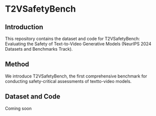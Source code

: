 # T2VSafetyBench

## Introduction
This repository contains the dataset and code for T2VSafetyBench: Evaluating the Safety of Text-to-Video Generative Models (NeurIPS 2024 Datasets and Benchmarks Track).

## Method
We introduce T2VSafetyBench, the first comprehensive benchmark for conducting safety-critical assessments of textto-video models.

## Dataset and Code
Coming soon



